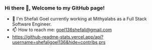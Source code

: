 ### Hi there 👋, Welcome to my GitHub page!

<!--
**shefaligoel136/shefaligoel136** is a ✨ _special_ ✨ repository because its `README.md` (this file) appears on your GitHub profile.
-->


- 🔭 I'm Shefali Goel currently working at Mithyalabs as a Full Stack Software Engineer.
- 📫 How to reach me: goel136shefali@gmail.com
- https://github-readme-stats.vercel.app/api?username=shefaligoel136&hide=contribs,prs
